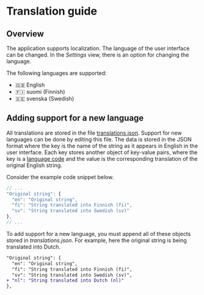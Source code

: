 # Translation guide

## Overview

The application supports localization. The language of the user interface can be changed. In the *Settings* view, there is an option for changing the language.

The following languages are supported:

- 🇬🇧 English
- 🇫🇮 suomi (Finnish)
- 🇸🇪 svenska (Swedish)

## Adding support for a new language

All translations are stored in the file [translations.json](https://github.com/marjanpoimijat/berry-picker-tracker/blob/main/src/languages/translations.json). Support for new languages can be done by editing this file. The data is stored in the JSON format where the key is the name of the string as it appears in English in the user interface. Each key stores another object of key-value pairs, where the key is a [language code](https://en.wikipedia.org/wiki/List_of_ISO_639-1_codes) and the value is the corresponding translation of the original English string.

Consider the example code snippet below.

```javascript
// ...
"Original string": {
  "en": "Original string",
  "fi": "String translated into Finnish (fi)",
  "sv": "String translated into Swedish (sv)"
},
// ...
```

To add support for a new language, you must append all of these objects stored in *translations.json*. For example, here the original string is being translated into Dutch.

```diff
"Original string": {
  "en": "Original string",
  "fi": "String translated into Finnish (fi)",
  "sv": "String translated into Swedish (sv)",
+ "nl": "String translated into Dutch (nl)"
},
```
